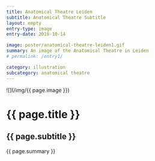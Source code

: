 ```yaml
---
title: Anatomical Theatre Leiden
subtitle: Anatomical Theatre Subtitle
layout: empty
entry-type: image
entry-date: 2018-10-14

image: poster/anatomical-theatre-leiden1.gif
summary: An image of the Anatomical Theatre in Leiden
# permalink: /entry1/

category: illustration
subcategory: anatomical theatre
---
```


![](/img/{{ page.image }})

# {{ page.title }}

## {{ page.subtitle }}

<p>{{ page.summary }}</p>
